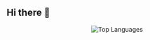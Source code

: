 ## Hi there 👋

<p align="center">
  <img src="https://github-readme-stats.vercel.app/api/top-langs/?username=sevu11&theme=catppuccin_mocha&show_icons=true" alt="Top Languages">
</p>
